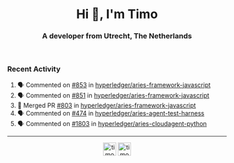 <h1 align="center">Hi 👋, I'm Timo</h1>
<h3 align="center">A developer from Utrecht, The Netherlands</h3>
<br/>
<!-- https://github.com/rahuldkjain/github-profile-readme-generator --!>

<!--  <p align="left"><img src="https://github-readme-stats.vercel.app/api?username=timoglastra&show_icons=true&count_private=true&" alt="timoglastra" /></p> --!>

<!--
Github language stats
<p align="left"><img src="https://github-readme-stats.vercel.app/api/top-langs/?username=timoglastra&layout=compact" alt="timoglastra" /><p>
-->

<!-- Codestats language stats -->
<!-- <p align="left"><img src="https://codestats-readme.vercel.app/api/top-langs/?username=timoglastra&layout=compact&language_count=12" alt="timoglastra" /><p>    --!>
  
<h3>Recent Activity</h3>

<!--START_SECTION:activity-->
1. 🗣 Commented on [#853](https://github.com/hyperledger/aries-framework-javascript/issues/853) in [hyperledger/aries-framework-javascript](https://github.com/hyperledger/aries-framework-javascript)
2. 🗣 Commented on [#851](https://github.com/hyperledger/aries-framework-javascript/issues/851) in [hyperledger/aries-framework-javascript](https://github.com/hyperledger/aries-framework-javascript)
3. 🎉 Merged PR [#803](https://github.com/hyperledger/aries-framework-javascript/pull/803) in [hyperledger/aries-framework-javascript](https://github.com/hyperledger/aries-framework-javascript)
4. 🗣 Commented on [#474](https://github.com/hyperledger/aries-agent-test-harness/issues/474) in [hyperledger/aries-agent-test-harness](https://github.com/hyperledger/aries-agent-test-harness)
5. 🗣 Commented on [#1803](https://github.com/hyperledger/aries-cloudagent-python/issues/1803) in [hyperledger/aries-cloudagent-python](https://github.com/hyperledger/aries-cloudagent-python)
<!--END_SECTION:activity-->

---

<p align="center">
<a href="https://twitter.com/timoglastra" target="blank"><img align="center" src="https://cdn.jsdelivr.net/npm/simple-icons@3.0.1/icons/twitter.svg" alt="timoglastra" height="30" width="30" /></a>
<a href="https://linkedin.com/in/timoglastra" target="blank"><img align="center" src="https://cdn.jsdelivr.net/npm/simple-icons@3.0.1/icons/linkedin.svg" alt="timoglastra" height="30" width="30" /></a>
</p>



